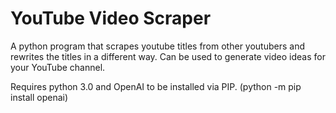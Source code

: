 # YouTube Video Scraper
A python program that scrapes youtube titles from other youtubers and rewrites the titles in a different way. Can be used to generate video ideas for your YouTube channel.

Requires python 3.0 and OpenAI to be installed via PIP. (python -m pip install openai)

